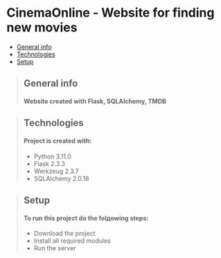 # CinemaOnline - Website for finding new movies

* [General info](#general-info)
* [Technologies](#technologies)
* [Setup](#setup)
  

> ## General info
> #### Website created with Flask, SQLAlchemy, TMDB


> ## Technologies
> #### Project is created with:
> * Python 3.11.0
> * Flask 2.3.3
> * Werkzeug 2.3.7
> * SQLAlchemy 2.0.18


> ## Setup
> #### To run this project do the folдowing steps:
> * Download the project
> * Install all required modules
> * Run the server

